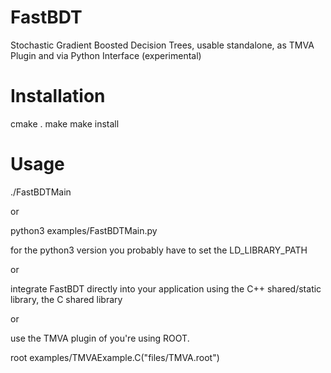 # FastBDT

Stochastic Gradient Boosted Decision Trees, usable standalone, as TMVA Plugin and via Python Interface (experimental)


# Installation

cmake .
make
make install

# Usage

./FastBDTMain

or

python3 examples/FastBDTMain.py

for the python3 version you probably have to set the LD_LIBRARY_PATH

or 

integrate FastBDT directly into your application using the C++ shared/static library,
the C shared library

or

use the TMVA plugin of you're using ROOT.

root examples/TMVAExample.C\(\"files/TMVA.root\"\)
